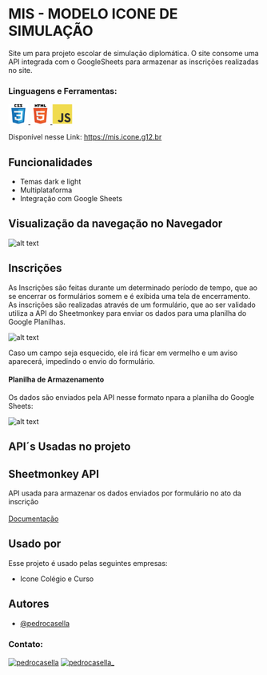 
# MIS - MODELO ICONE DE SIMULAÇÃO

Site um para projeto escolar de simulação diplomática. O site consome uma API integrada com o GoogleSheets para armazenar as inscrições realizadas no site.


<h3 align="left">Linguagens e Ferramentas:</h3>
<p align="left"> <a href="https://www.w3schools.com/css/" target="_blank" rel="noreferrer"> <img src="https://raw.githubusercontent.com/devicons/devicon/master/icons/css3/css3-original-wordmark.svg" alt="css3" width="40" height="40"/> </a> <a href="https://www.w3.org/html/" target="_blank" rel="noreferrer"> <img src="https://raw.githubusercontent.com/devicons/devicon/master/icons/html5/html5-original-wordmark.svg" alt="html5" width="40" height="40"/> </a> <a href="https://developer.mozilla.org/en-US/docs/Web/JavaScript" target="_blank" rel="noreferrer"> <img src="https://raw.githubusercontent.com/devicons/devicon/master/icons/javascript/javascript-original.svg" alt="javascript" width="40" height="40"/> </a> </p>


Disponível nesse Link: https://mis.icone.g12.br

## Funcionalidades

- Temas dark e light
- Multiplataforma
- Integração com Google Sheets


## Visualização da navegação no Navegador
![alt text](https://pedrocasella.github.io/mis/gitvideos/navegacao.gif)


## Inscrições
As Inscrições são feitas durante um determinado período de tempo, que ao se encerrar os formulários somem e é exibida uma tela de encerramento. As inscrições são realizadas através de um formulário, que ao ser validado utiliza a API do Sheetmonkey para enviar os dados para uma planilha do Google Planilhas.

![alt text](https://pedrocasella.github.io/mis/gitvideos/Inscricoes.gif)

Caso um campo seja esquecido, ele irá ficar em vermelho e um aviso aparecerá, impedindo o envio do formulário.

#### Planilha de Armazenamento

Os dados são enviados pela API nesse formato npara a planilha do Google Sheets:

![alt text](https://lh3.googleusercontent.com/pw/AMWts8AnxnevylkI52N_Lr65bsbs4PrEx0YwHjhajUNoIIam7MKzW9wRa8T29nORtuPZByEeX1nUi4bJ6wnJLH3Tb2Px9RSbDYKd2s6pZGQqyyhljhOiEHdGP5yx-MmODpdTmK5hc9LoG1EAEf49I-8wGFr5=w1040-h74-no?authuser=0)





## API´s Usadas no projeto


## Sheetmonkey API
API usada para armazenar os dados enviados por formulário no ato da inscrição<br><br>
[Documentação](https://docs.sheetmonkey.io/)


## Usado por

Esse projeto é usado pelas seguintes empresas:

- Icone Colégio e Curso



## Autores

- [@pedrocasella](https://github.com/pedrocasella)

<h3 align="left">Contato:</h3>
<p align="left">
<a href="https://linkedin.com/in/pedrocasella" target="blank"><img align="center" src="https://raw.githubusercontent.com/rahuldkjain/github-profile-readme-generator/master/src/images/icons/Social/linked-in-alt.svg" alt="pedrocasella" height="30" width="40" /></a>
<a href="https://instagram.com/pedrocasella_" target="blank"><img align="center" src="https://raw.githubusercontent.com/rahuldkjain/github-profile-readme-generator/master/src/images/icons/Social/instagram.svg" alt="pedrocasella_" height="30" width="40" /></a>
</p>

